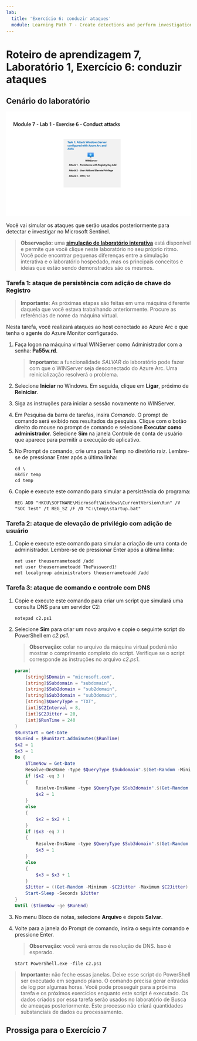 ```yaml
---
lab:
  title: 'Exercício 6: conduzir ataques'
  module: Learning Path 7 - Create detections and perform investigations using Microsoft Sentinel
---
```


# Roteiro de aprendizagem 7, Laboratório 1, Exercício 6: conduzir ataques

## Cenário do laboratório

![Visão geral do laboratório.](../Media/SC-200-Lab_Diagrams_Mod7_L1_Ex6.png)

Você vai simular os ataques que serão usados posteriormente para detectar e investigar no Microsoft Sentinel.


>**Observação:** uma **[simulação de laboratório interativa](https://mslabs.cloudguides.com/guides/SC-200%20Lab%20Simulation%20-%20Perform%20simulated%20attacks)** está disponível e permite que você clique neste laboratório no seu próprio ritmo. Você pode encontrar pequenas diferenças entre a simulação interativa e o laboratório hospedado, mas os principais conceitos e ideias que estão sendo demonstrados são os mesmos. 


### Tarefa 1: ataque de persistência com adição de chave do Registro

>**Importante:** As próximas etapas são feitas em uma máquina diferente daquela que você estava trabalhando anteriormente. Procure as referências de nome da máquina virtual.

Nesta tarefa, você realizará ataques ao host conectado ao Azure Arc e que tenha o agente do Azure Monitor configurado.

1. Faça logon na máquina virtual WINServer como Administrador com a senha: **Pa55w.rd**.  

    >**Importante:** a funcionalidade *SALVAR* do laboratório pode fazer com que o WINServer seja desconectado do Azure Arc. Uma reinicialização resolverá o problema.  

1. Selecione **Iniciar** no Windows. Em seguida, clique em **Ligar**, próximo de **Reiniciar**.

1. Siga as instruções para iniciar a sessão novamente no WINServer.

1. Em Pesquisa da barra de tarefas, insira *Comando*. O prompt de comando será exibido nos resultados da pesquisa. Clique com o botão direito do mouse no prompt de comando e selecione **Executar como administrador**. Selecione **Sim** na janela Controle de conta de usuário que aparece para permitir a execução do aplicativo.

1. No Prompt de comando, crie uma pasta Temp no diretório raiz. Lembre-se de pressionar Enter após a última linha:

    ```CommandPrompt
    cd \
    mkdir temp
    cd temp
    ```

1. Copie e execute este comando para simular a persistência do programa:

    ```CommandPrompt
    REG ADD "HKCU\SOFTWARE\Microsoft\Windows\CurrentVersion\Run" /V "SOC Test" /t REG_SZ /F /D "C:\temp\startup.bat"
    ```


### Tarefa 2: ataque de elevação de privilégio com adição de usuário

1. Copie e execute este comando para simular a criação de uma conta de administrador. Lembre-se de pressionar Enter após a última linha:

    ```CommandPrompt
    net user theusernametoadd /add
    net user theusernametoadd ThePassword1!
    net localgroup administrators theusernametoadd /add
    ```


### Tarefa 3: ataque de comando e controle com DNS

1. Copie e execute este comando para criar um script que simulará uma consulta DNS para um servidor C2:

    ```CommandPrompt
    notepad c2.ps1
    ```

1. Selecione **Sim** para criar um novo arquivo e copie o seguinte script do PowerShell em *c2.ps1*.

    >**Observação:** colar no arquivo da máquina virtual poderá não mostrar o comprimento completo do script. Verifique se o script corresponde às instruções no arquivo *c2.ps1*.

    ```PowerShell
    param(
        [string]$Domain = "microsoft.com",
        [string]$Subdomain = "subdomain",
        [string]$Sub2domain = "sub2domain",
        [string]$Sub3domain = "sub3domain",
        [string]$QueryType = "TXT",
        [int]$C2Interval = 8,
        [int]$C2Jitter = 20,
        [int]$RunTime = 240
    )
    $RunStart = Get-Date
    $RunEnd = $RunStart.addminutes($RunTime)
    $x2 = 1
    $x3 = 1 
    Do {
        $TimeNow = Get-Date
        Resolve-DnsName -type $QueryType $Subdomain".$(Get-Random -Minimum 1 -Maximum 999999)."$Domain -QuickTimeout
        if ($x2 -eq 3 )
        {
            Resolve-DnsName -type $QueryType $Sub2domain".$(Get-Random -Minimum 1 -Maximum 999999)."$Domain -QuickTimeout
            $x2 = 1
        }
        else
        {
            $x2 = $x2 + 1
        }    
        if ($x3 -eq 7 )
        {
            Resolve-DnsName -type $QueryType $Sub3domain".$(Get-Random -Minimum 1 -Maximum 999999)."$Domain -QuickTimeout
            $x3 = 1
        }
        else
        {
            $x3 = $x3 + 1
        }
        $Jitter = ((Get-Random -Minimum -$C2Jitter -Maximum $C2Jitter) / 100 + 1) +$C2Interval
        Start-Sleep -Seconds $Jitter
    }
    Until ($TimeNow -ge $RunEnd)
    ```

1. No menu Bloco de notas, selecione **Arquivo** e depois **Salvar**. 

1. Volte para a janela do Prompt de comando, insira o seguinte comando e pressione Enter. 

    >**Observação:** você verá erros de resolução de DNS. Isso é esperado.

    ```CommandPrompt
    Start PowerShell.exe -file c2.ps1
    ```

>**Importante:** não feche essas janelas. Deixe esse script do PowerShell ser executado em segundo plano. O comando precisa gerar entradas de log por algumas horas. Você pode prosseguir para a próxima tarefa e os próximos exercícios enquanto este script é executado. Os dados criados por essa tarefa serão usados no laboratório de Busca de ameaças posteriormente. Este processo não criará quantidades substanciais de dados ou processamento.


## Prossiga para o Exercício 7
